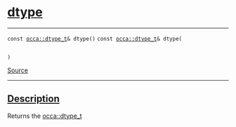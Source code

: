 
<h1 id="dtype">
 <a href="#/api/memory/dtype" class="anchor">
   <span>dtype</span>
  </a>
</h1>

<div class="signature">

<hr>

  <div class="definition-container">
    <div class="definition">
      <code class="desktop-only"><span class="token keyword">const</span> <a href="#/api/dtype_t/">occa::dtype&#95;t</a>&amp; dtype()</code>
      <code class="mobile-only"><span class="token keyword">const</span> <a href="#/api/dtype_t/">occa::dtype&#95;t</a>&amp; dtype(
    
)</code>
      <div class="flex-spacing"></div>
      <a href="https://github.com/libocca/occa/blob/06c83625/include/occa/core/memory.hpp#L193" target="_blank">Source</a>
    </div>
    
  </div>

  <hr>
</div>


<h2 id="description">
 <a href="#/api/memory/dtype?id=description" class="anchor">
   <span>Description</span>
  </a>
</h2>

Returns the [occa::dtype_t](/api/dtype_t/)
